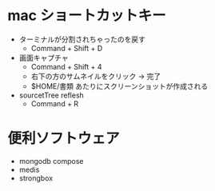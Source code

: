 # mac ショートカットキー



* ターミナルが分割されちゃったのを戻す
    * Command + Shift + D
* 画面キャプチャ
	* Command + Shift + 4
	* 右下の方のサムネイルをクリック -> 完了
	* $HOME/書類 あたりにスクリーンショットが作成される
* sourcetTree reflesh
	* Command + R


# 便利ソフトウェア


* mongodb compose
* medis	
* strongbox


    
    
